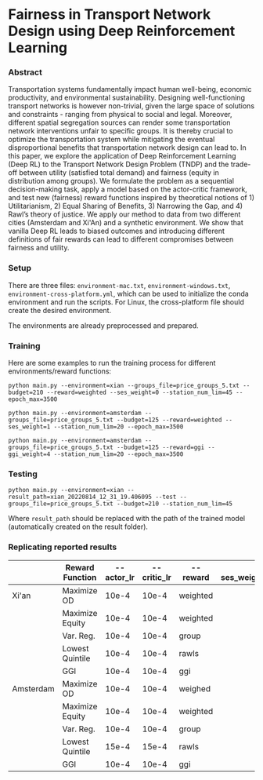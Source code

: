 # Fairness in Transport Network Design using Deep Reinforcement Learning

### Abstract
Transportation systems fundamentally impact human well-being, economic productivity, and environmental sustainability. Designing well-functioning transport networks is however non-trivial, given the large space of solutions and constraints - ranging from physical to social and legal. Moreover, different spatial segregation sources can render some transportation network interventions unfair to specific groups. It is thereby crucial to optimize the transportation system while mitigating the eventual disproportional benefits that transportation network design can lead to. In this paper, we explore the application of Deep Reinforcement Learning (Deep RL) to the Transport Network Design Problem (TNDP) and the trade-off between utility (satisfied total demand) and fairness (equity in distribution among groups). We formulate the problem as a sequential decision-making task, apply a model based on the actor-critic framework,  and test new (fairness) reward functions inspired by theoretical notions of 1) Utilitarianism, 2) Equal Sharing of Benefits, 3) Narrowing the Gap, and 4) Rawl’s theory of justice. We apply our method to data from two different cities (Amsterdam and Xi'An) and a synthetic environment. We show that vanilla Deep RL leads to biased outcomes and introducing different definitions of fair rewards can lead to different compromises between fairness and utility.


### Setup
There are three files: `environment-mac.txt`, `environment-windows.txt`, `environment-cross-platform.yml`, which can be used to initialize the conda environment and run the scripts. For Linux, the cross-platform file should create the desired environment.

The environments are already preprocessed and prepared.

### Training 
Here are some examples to run the training process for different environments/reward functions:

`python main.py --environment=xian --groups_file=price_groups_5.txt --budget=210 --reward=weighted --ses_weight=0 --station_num_lim=45 --epoch_max=3500`

`python main.py --environment=amsterdam --groups_file=price_groups_5.txt --budget=125 --reward=weighted --ses_weight=1 --station_num_lim=20 --epoch_max=3500`

`python main.py --environment=amsterdam --groups_file=price_groups_5.txt --budget=125 --reward=ggi --ggi_weight=4 --station_num_lim=20 --epoch_max=3500`

### Testing
`python main.py --environment=xian --result_path=xian_20220814_12_31_19.406095 --test --groups_file=price_groups_5.txt --budget=210 --station_num_lim=45`

Where `result_path` should be replaced with the path of the trained model (automatically created on the result folder).

### Replicating reported results
|           | Reward Function | --actor_lr | --critic_lr | --reward   | --ses_weight | --var_lambda | --ggi_weight |
|-----------|-----------------|----------|-----------|----------|-----------:|------------|------------|
| Xi'an     | Maximize OD     | 10e-4    | 10e-4     | weighted |          0 |          - |          - |
|           | Maximize Equity | 10e-4    | 10e-4     | weighted |          1 |          - |          - |
|           | Var. Reg.       | 10e-4    | 10e-4     | group    |          - |          5 |          - |
|           | Lowest Quintile | 10e-4    | 10e-4     | rawls    |          - |          - |          - |
|           | GGI             | 10e-4    | 10e-4     | ggi      |          - |          - |          4 |
| Amsterdam | Maximize OD     | 10e-4    | 10e-4     | weighed  |          0 |          - |          - |
|           | Maximize Equity | 10e-4    | 10e-4     | weighted |          1 |          - |          - |
|           | Var. Reg.       | 10e-4    | 10e-4     | group    |          - |          3 |          - |
|           | Lowest Quintile | 15e-4    | 15e-4     | rawls    |          - |          - |          - |
|           | GGI             | 10e-4    | 10e-4     | ggi      |          - |          - |          2 |
